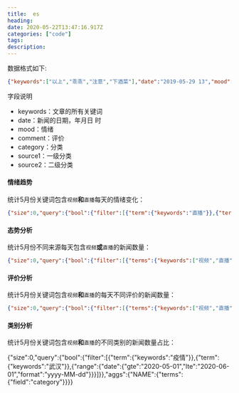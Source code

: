 ```yaml
---
title:  es
heading:
date: 2020-05-22T13:47:16.917Z
categories: ["code"]
tags: 
description: 
---
```


数据格式如下:
```json
{"keywords":["以上","乖乖","注意","下酒菜"],"date":"2019-05-29 13","mood":2,"comment":1,"category":4,"source1":"overseas","source2":"facebook"}
```
字段说明
- keywords：文章的所有关键词
- date：新闻的日期，年月日 时
- mood：情绪
- comment：评价
- category：分类
- source1：一级分类
- source2：二级分类

#### 情绪趋势
统计5月份关键词包含`视频`**和**`直播`每天的情绪变化：
```json
{"size":0,"query":{"bool":{"filter":[{"term":{"keywords":"直播"}},{"term":{"keywords":"视频"}},{"range":{"date":{"gte":"2020-05-01","lte":"2020-05-22","format":"yyyy-MM-dd"}}}]}},"aggs":{"bykey":{"date_histogram":{"field":"date","calendar_interval":"day","format":"yyyy-MM-dd"},"aggs":{"NAME":{"terms":{"field":"mood"}}}}}}
```

#### 态势分析

统计5月份不同来源每天包含`视频`**或**`直播`的新闻数量：
```json
{"size":0,"query":{"bool":{"filter":[{"terms":{"keywords":["视频","直播"]}},{"range":{"date":{"gte":"2020-05-01","lte":"2020-06-01","format":"yyyy-MM-dd"}}}]}},"aggs":{"bykey":{"date_histogram":{"field":"date","calendar_interval":"day","format":"yyyy-MM-dd"},"aggs":{"bysource1":{"terms":{"field":"source1"}}}}}}
```

#### 评价分析

统计5月份关键词包含`视频`**和**`直播`的每天不同评价的新闻数量：

```json
{"size":0,"query":{"bool":{"filter":[{"terms":{"keywords":["视频","直播"]}},{"range":{"date":{"gte":"2020-05-01","lte":"2020-06-01","format":"yyyy-MM-dd"}}}]}},"aggs":{"bykey":{"date_histogram":{"field":"date","calendar_interval":"day","format":"yyyy-MM-dd"},"aggs":{"bysource1":{"terms":{"field":"comment"}}}}}}
```

#### 类别分析
统计5月份关键词包含`视频`**和**`直播`的不同类别的新闻数量占比：

{"size":0,"query":{"bool":{"filter":[{"term":{"keywords":"疫情"}},{"term":{"keywords":"武汉"}},{"range":{"date":{"gte":"2020-05-01","lte":"2020-06-01","format":"yyyy-MM-dd"}}}]}},"aggs":{"NAME":{"terms":{"field":"category"}}}}

